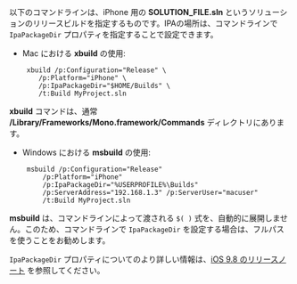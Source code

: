
以下のコマンドラインは、iPhone 用の **SOLUTION_FILE.sln** というソリューションのリリースビルドを指定するものです。IPAの場所は、コマンドラインで `IpaPackageDir` プロパティを指定することで設定できます。

 - Mac における **xbuild** の使用:

        xbuild /p:Configuration="Release" \ 
           /p:Platform="iPhone" \ 
           /p:IpaPackageDir="$HOME/Builds" \
           /t:Build MyProject.sln

**xbuild** コマンドは、通常 **/Library/Frameworks/Mono.framework/Commands** ディレクトリにあります。

 - Windows における **msbuild** の使用:

        msbuild /p:Configuration="Release" 
            /p:Platform="iPhone" 
            /p:IpaPackageDir="%USERPROFILE%\Builds" 
            /p:ServerAddress="192.168.1.3" /p:ServerUser="macuser"  
            /t:Build MyProject.sln


**msbuild** は、コマンドラインによって渡される `$( )` 式を、自動的に展開しません。このため、コマンドラインで `IpaPackageDir` を設定する場合は、フルパスを使うことをお勧めします。


`IpaPackageDir` プロパティについてのより詳しい情報は、[iOS 9.8 のリリースノート](https://developer.xamarin.com/releases/ios/xamarin.ios_9/xamarin.ios_9.8/#New_MSBuild_property_IpaPackageDir_to_customize_.ipa_output_location) を参照してください。

